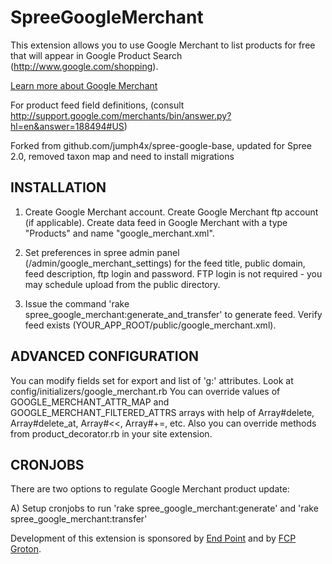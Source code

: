 SpreeGoogleMerchant
===============

This extension allows you to use Google Merchant to list products for free that will appear in Google Product Search (http://www.google.com/shopping).

[Learn more about Google Merchant](http://support.google.com/merchants/bin/answer.py?hl=en&answer=160540)

For product feed field definitions, (consult http://support.google.com/merchants/bin/answer.py?hl=en&answer=188494#US)

Forked from github.com/jumph4x/spree-google-base, updated for Spree 2.0, removed taxon map and need to install migrations

INSTALLATION
------------

1. Create Google Merchant account. Create Google Merchant ftp account (if applicable). Create data feed in Google Merchant with a type "Products" and name "google_merchant.xml".

2. Set preferences in spree admin panel (/admin/google_merchant_settings) for the feed title, public domain, feed description, ftp login and password. FTP login is not required - you may schedule upload from the public directory.

3. Issue the command 'rake spree_google_merchant:generate_and_transfer' to generate feed. Verify feed exists (YOUR_APP_ROOT/public/google_merchant.xml).


ADVANCED CONFIGURATION
------------

You can modify fields set for export and list of 'g:' attributes. Look at config/initializers/google_merchant.rb
You can override values of GOOGLE_MERCHANT_ATTR_MAP and GOOGLE_MERCHANT_FILTERED_ATTRS arrays with help of Array#delete, Array#delete_at, Array#<<, Array#+=, etc.
Also you can override methods from product_decorator.rb in your site extension.


CRONJOBS
--------

There are two options to regulate Google Merchant product update:

A) Setup cronjobs to run 'rake spree_google_merchant:generate' and 'rake spree_google_merchant:transfer'


Development of this extension is sponsored by [End Point][1] and by [FCP Groton][2].

[1]: http://www.endpoint.com/
[2]: http://www.fcpgroton.com/
